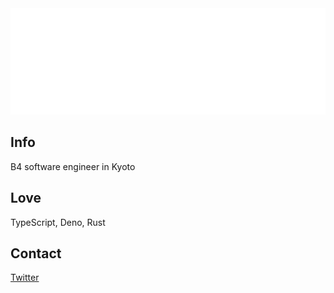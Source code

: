<div align="center" style="width: 100%;">
    <img src="/svg/me.svg" style="width: 100%;" height="170px" alt="css-in-readme">
</div>

## Info

B4 software engineer in Kyoto

## Love

TypeScript, Deno, Rust

## Contact

[Twitter](https://twitter.com/mis0dev)
